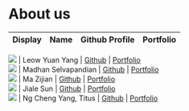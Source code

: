 # About us

Display | Name | Github Profile | Portfolio 
--------|:----:|:--------------:|:---------:

![](https://via.placeholder.com/100.png?text=Photo) | Leow Yuan Yang | [Github](https://github.com/leowyy99) | [Portfolio](docs/team/leowyy99.md)  
![](https://via.placeholder.com/100.png?text=Photo) | Madhan Selvapandian | [Github](https://github.com/madhanse) | [Portfolio](docs/team/madhanse.md)  
![](https://via.placeholder.com/100.png?text=Photo) | Ma Zijian | [Github](https://github.com/MAZJ124) | [Portfolio](docs/team/mazj124.md)  
![](https://via.placeholder.com/100.png?text=Photo) | Jiale Sun | [Github](https://github.com/Jiale-Sun) | [Portfolio](docs/team/Jiale-Sun.md)  
![](https://via.placeholder.com/100.png?text=Photo) | Ng Cheng Yang, Titus | [Github](https://github.com/titustortoiseturtle1999) | [Portfolio](docs/team/titusng.md)  